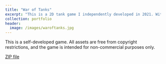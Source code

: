 ```yaml
---
title: "War of Tanks"
excerpt: "This is a 2D tank game I independently developed in 2021. With intuitive controls and flexible gameplay, it’s a classic casual game that’s perfect for relaxing and sharpening your focus.<br/><img src='/images/waroftanks.jpg'>"
collection: portfolio               
header:
  image: /images/waroftanks.jpg
---
```


This is a self-developed game. All assets are free from copyright restrictions, and the game is intended for non-commercial purposes only.
 
[ZIP file](https://drive.google.com/file/d/1Wbyt6muxKKnI79cGKD67X3Jarbj8KpdP/view?usp=sharing)

